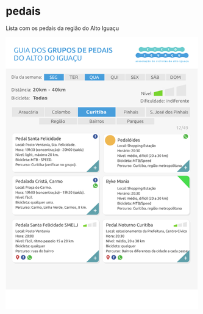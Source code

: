 # pedais
Lista com os pedais da região do Alto Iguaçu

![Filtro de pedais](https://raw.githubusercontent.com/cicloiguacu/pedais/master/docs/guia-pedais-cicloiguacu01.png)
